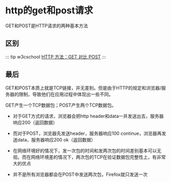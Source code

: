 # http的get和post请求

GET和POST是HTTP请求的两种基本方法

## 区别
::: tip w3cschool
[HTTP 方法：GET 对比 POST](https://www.w3school.com.cn/tags/html_ref_httpmethods.asp)
:::

## 最后

GET和POST本质上就是TCP链接，并无差别。但是由于HTTP的规定和浏览器/服务器的限制，导致他们在应用过程中体现出一些不同。

GET产生一个TCP数据包；POST产生两个TCP数据包。

- 对于GET方式的请求，浏览器会把http header和data一并发送出去，服务器响应200（返回数据）

- 而对于POST，浏览器先发送header，服务器响应100 continue，浏览器再发送data，服务器响应200 ok（返回数据）

- 在网络环境好的情况下，发一次包的时间和发两次包的时间差别基本可以无视。而在网络环境差的情况下，两次包的TCP在验证数据包完整性上，有非常大的优点

- 并不是所有浏览器都会在POST中发送两次包，Firefox就只发送一次
